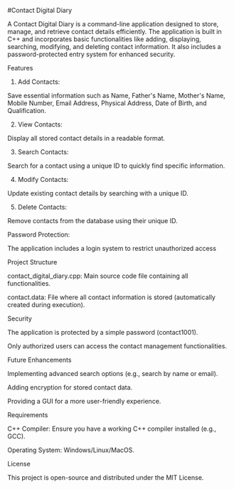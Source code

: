 #Contact Digital Diary

A Contact Digital Diary is a command-line application designed to store, manage, and retrieve contact details efficiently. The application is built in C++ and incorporates basic functionalities like adding, displaying, searching, modifying, and deleting contact information. It also includes a password-protected entry system for enhanced security.

Features

1. Add Contacts:

Save essential information such as Name, Father's Name, Mother's Name, Mobile Number, Email Address, Physical Address, Date of Birth, and Qualification.

2. View Contacts:

Display all stored contact details in a readable format.

3. Search Contacts:

Search for a contact using a unique ID to quickly find specific information.

4. Modify Contacts:

Update existing contact details by searching with a unique ID.

5. Delete Contacts:

Remove contacts from the database using their unique ID.

Password Protection:

The application includes a login system to restrict unauthorized access 

Project Structure

contact_digital_diary.cpp: Main source code file containing all functionalities.

contact.data: File where all contact information is stored (automatically created during execution).

Security

The application is protected by a simple password (contact1001).

Only authorized users can access the contact management functionalities.

Future Enhancements

Implementing advanced search options (e.g., search by name or email).

Adding encryption for stored contact data.

Providing a GUI for a more user-friendly experience.

Requirements

C++ Compiler: Ensure you have a working C++ compiler installed (e.g., GCC).

Operating System: Windows/Linux/MacOS.

License

This project is open-source and distributed under the MIT License.
